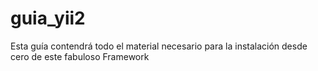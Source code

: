 # guia_yii2
Esta guía contendrá todo el material necesario para la instalación desde cero  de este fabuloso Framework
